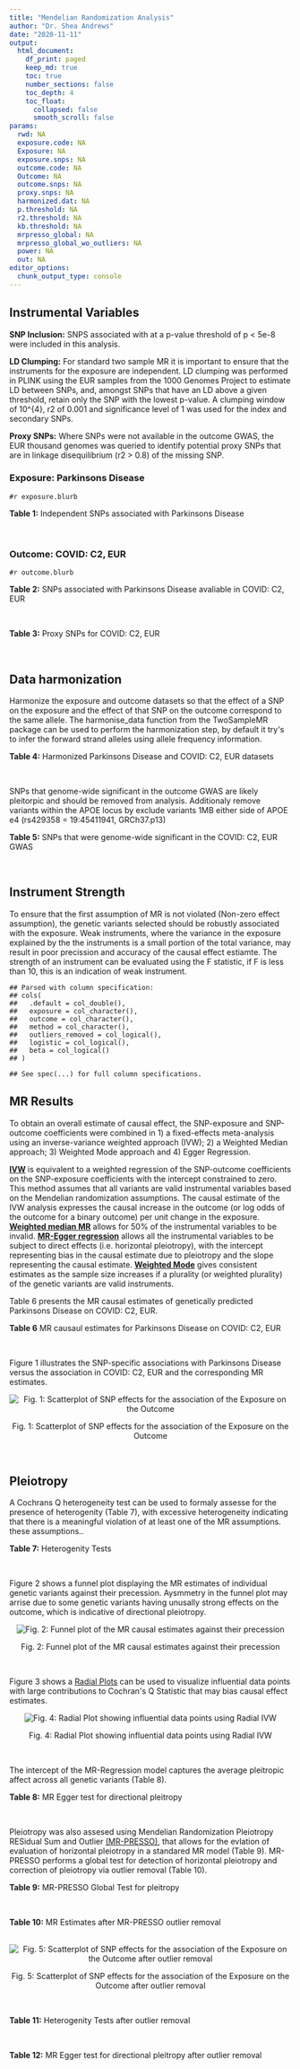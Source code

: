 ```yaml
---
title: "Mendelian Randomization Analysis"
author: "Dr. Shea Andrews"
date: "2020-11-11"
output:
  html_document:
    df_print: paged
    keep_md: true
    toc: true
    number_sections: false
    toc_depth: 4
    toc_float:
      collapsed: false
      smooth_scroll: false
params:
  rwd: NA
  exposure.code: NA
  Exposure: NA
  exposure.snps: NA
  outcome.code: NA
  Outcome: NA
  outcome.snps: NA
  proxy.snps: NA
  harmonized.dat: NA
  p.threshold: NA
  r2.threshold: NA
  kb.threshold: NA
  mrpresso_global: NA
  mrpresso_global_wo_outliers: NA
  power: NA
  out: NA
editor_options:
  chunk_output_type: console
---
```







## Instrumental Variables
**SNP Inclusion:** SNPS associated with at a p-value threshold of p < 5e-8 were included in this analysis.
<br>

**LD Clumping:** For standard two sample MR it is important to ensure that the instruments for the exposure are independent. LD clumping was performed in PLINK using the EUR samples from the 1000 Genomes Project to estimate LD between SNPs, and, amongst SNPs that have an LD above a given threshold, retain only the SNP with the lowest p-value. A clumping window of 10^{4}, r2 of 0.001 and significance level of 1 was used for the index and secondary SNPs.
<br>

**Proxy SNPs:** Where SNPs were not available in the outcome GWAS, the EUR thousand genomes was queried to identify potential proxy SNPs that are in linkage disequilibrium (r2 > 0.8) of the missing SNP.
<br>

### Exposure: Parkinsons Disease
`#r exposure.blurb`
<br>

**Table 1:** Independent SNPs associated with Parkinsons Disease
<div data-pagedtable="false">
  <script data-pagedtable-source type="application/json">
{"columns":[{"label":["SNP"],"name":[1],"type":["chr"],"align":["left"]},{"label":["CHROM"],"name":[2],"type":["dbl"],"align":["right"]},{"label":["POS"],"name":[3],"type":["dbl"],"align":["right"]},{"label":["REF"],"name":[4],"type":["chr"],"align":["left"]},{"label":["ALT"],"name":[5],"type":["chr"],"align":["left"]},{"label":["AF"],"name":[6],"type":["dbl"],"align":["right"]},{"label":["BETA"],"name":[7],"type":["dbl"],"align":["right"]},{"label":["SE"],"name":[8],"type":["dbl"],"align":["right"]},{"label":["Z"],"name":[9],"type":["dbl"],"align":["right"]},{"label":["P"],"name":[10],"type":["dbl"],"align":["right"]},{"label":["N"],"name":[11],"type":["dbl"],"align":["right"]},{"label":["TRAIT"],"name":[12],"type":["chr"],"align":["left"]}],"data":[{"1":"rs35749011","2":"1","3":"155135036","4":"G","5":"A","6":"0.0191","7":"0.7508","8":"0.0659","9":"11.393020","10":"5.022e-30","11":"482730","12":"parkinsons_disease"},{"1":"rs823106","2":"1","3":"205656453","4":"G","5":"C","6":"0.8488","7":"-0.1492","8":"0.0239","9":"-6.242678","10":"4.100e-10","11":"482730","12":"parkinsons_disease"},{"1":"rs4488803","2":"3","3":"58218352","4":"G","5":"A","6":"0.3746","7":"-0.1136","8":"0.0199","9":"-5.708543","10":"1.076e-08","11":"482730","12":"parkinsons_disease"},{"1":"rs34311866","2":"4","3":"951947","4":"T","5":"C","6":"0.1958","7":"0.2272","8":"0.0231","9":"9.835500","10":"7.974e-23","11":"482730","12":"parkinsons_disease"},{"1":"rs4698412","2":"4","3":"15737348","4":"G","5":"A","6":"0.5530","7":"0.1258","8":"0.0168","9":"7.488095","10":"7.049e-14","11":"482730","12":"parkinsons_disease"},{"1":"rs7695720","2":"4","3":"77183300","4":"A","5":"C","6":"0.2091","7":"-0.1255","8":"0.0208","9":"-6.033650","10":"1.528e-09","11":"482730","12":"parkinsons_disease"},{"1":"rs356203","2":"4","3":"90666041","4":"C","5":"T","6":"0.6169","7":"-0.2398","8":"0.0178","9":"-13.471910","10":"3.007e-41","11":"482730","12":"parkinsons_disease"},{"1":"rs75646569","2":"5","3":"60345424","4":"T","5":"G","6":"0.1117","7":"0.1916","8":"0.0266","9":"7.203010","10":"5.618e-13","11":"482730","12":"parkinsons_disease"},{"1":"rs35265698","2":"6","3":"32561334","4":"C","5":"G","6":"0.1547","7":"-0.2000","8":"0.0303","9":"-6.600660","10":"3.927e-11","11":"480593","12":"parkinsons_disease"},{"1":"rs858295","2":"7","3":"23245569","4":"A","5":"G","6":"0.3947","7":"-0.1039","8":"0.0176","9":"-5.903410","10":"3.831e-09","11":"482730","12":"parkinsons_disease"},{"1":"rs620490","2":"8","3":"16697579","4":"T","5":"G","6":"0.2762","7":"-0.1174","8":"0.0190","9":"-6.178950","10":"6.456e-10","11":"482730","12":"parkinsons_disease"},{"1":"rs144814361","2":"10","3":"121410917","4":"C","5":"T","6":"0.0174","7":"0.4411","8":"0.0680","9":"6.486765","10":"9.065e-11","11":"482730","12":"parkinsons_disease"},{"1":"rs75505347","2":"12","3":"40885549","4":"C","5":"T","6":"0.0195","7":"0.3917","8":"0.0674","9":"5.811573","10":"6.117e-09","11":"482730","12":"parkinsons_disease"},{"1":"rs10847864","2":"12","3":"123326598","4":"G","5":"T","6":"0.3625","7":"0.1274","8":"0.0179","9":"7.117318","10":"9.812e-13","11":"482730","12":"parkinsons_disease"},{"1":"rs4774417","2":"15","3":"61993702","4":"G","5":"A","6":"0.7397","7":"0.1052","8":"0.0192","9":"5.479167","10":"4.626e-08","11":"482730","12":"parkinsons_disease"},{"1":"rs12934900","2":"16","3":"30923602","4":"A","5":"T","6":"0.6571","7":"0.1215","8":"0.0184","9":"6.603260","10":"4.331e-11","11":"482730","12":"parkinsons_disease"},{"1":"rs4566208","2":"17","3":"16010920","4":"A","5":"G","6":"0.5659","7":"-0.0957","8":"0.0174","9":"-5.500000","10":"3.884e-08","11":"482730","12":"parkinsons_disease"},{"1":"rs58879558","2":"17","3":"44095467","4":"T","5":"C","6":"0.2229","7":"-0.2383","8":"0.0250","9":"-9.532000","10":"1.363e-21","11":"482730","12":"parkinsons_disease"},{"1":"rs4588066","2":"18","3":"40672964","4":"G","5":"A","6":"0.3260","7":"0.1046","8":"0.0178","9":"5.876404","10":"4.453e-09","11":"482730","12":"parkinsons_disease"}],"options":{"columns":{"min":{},"max":[10]},"rows":{"min":[10],"max":[10]},"pages":{}}}
  </script>
</div>
<br>

### Outcome: COVID: C2, EUR
`#r outcome.blurb`
<br>

**Table 2:** SNPs associated with Parkinsons Disease avaliable in COVID: C2, EUR
<div data-pagedtable="false">
  <script data-pagedtable-source type="application/json">
{"columns":[{"label":["SNP"],"name":[1],"type":["chr"],"align":["left"]},{"label":["CHROM"],"name":[2],"type":["dbl"],"align":["right"]},{"label":["POS"],"name":[3],"type":["dbl"],"align":["right"]},{"label":["REF"],"name":[4],"type":["chr"],"align":["left"]},{"label":["ALT"],"name":[5],"type":["chr"],"align":["left"]},{"label":["AF"],"name":[6],"type":["dbl"],"align":["right"]},{"label":["BETA"],"name":[7],"type":["dbl"],"align":["right"]},{"label":["SE"],"name":[8],"type":["dbl"],"align":["right"]},{"label":["Z"],"name":[9],"type":["dbl"],"align":["right"]},{"label":["P"],"name":[10],"type":["dbl"],"align":["right"]},{"label":["N"],"name":[11],"type":["dbl"],"align":["right"]},{"label":["TRAIT"],"name":[12],"type":["chr"],"align":["left"]}],"data":[{"1":"rs35749011","2":"1","3":"155135036","4":"G","5":"A","6":"0.02146","7":"0.0032571","8":"0.065517","9":"0.04971381","10":"0.9604000","11":"1049901","12":"covid_vs._population__eur"},{"1":"rs823106","2":"1","3":"205656453","4":"G","5":"C","6":"0.86830","7":"0.0016756","8":"0.021096","9":"0.07942738","10":"0.9367000","11":"1293091","12":"covid_vs._population__eur"},{"1":"rs4488803","2":"3","3":"58218352","4":"G","5":"A","6":"0.41070","7":"-0.0096150","8":"0.015546","9":"-0.61848707","10":"0.5363000","11":"1288954","12":"covid_vs._population__eur"},{"1":"rs34311866","2":"4","3":"951947","4":"T","5":"C","6":"0.19650","7":"0.0116500","8":"0.018136","9":"0.64236877","10":"0.5206000","11":"1298710","12":"covid_vs._population__eur"},{"1":"rs4698412","2":"4","3":"15737348","4":"G","5":"A","6":"0.55600","7":"-0.0126280","8":"0.014332","9":"-0.88110522","10":"0.3782000","11":"1298710","12":"covid_vs._population__eur"},{"1":"rs7695720","2":"4","3":"77183300","4":"A","5":"C","6":"0.21390","7":"-0.0151080","8":"0.018846","9":"-0.80165552","10":"0.4228000","11":"1287990","12":"covid_vs._population__eur"},{"1":"rs356203","2":"4","3":"90666041","4":"C","5":"T","6":"0.63490","7":"0.0171870","8":"0.014949","9":"1.14970901","10":"0.2503000","11":"1298346","12":"covid_vs._population__eur"},{"1":"rs75646569","2":"5","3":"60345424","4":"T","5":"G","6":"0.10850","7":"-0.0186090","8":"0.023736","9":"-0.78399899","10":"0.4330000","11":"1298710","12":"covid_vs._population__eur"},{"1":"rs35265698","2":"6","3":"32561334","4":"C","5":"G","6":"0.18160","7":"-0.0764840","8":"0.020159","9":"-3.79403740","10":"0.0001483","11":"1160125","12":"covid_vs._population__eur"},{"1":"rs858295","2":"7","3":"23245569","4":"A","5":"G","6":"0.38950","7":"0.0133020","8":"0.014616","9":"0.91009852","10":"0.3628000","11":"1299010","12":"covid_vs._population__eur"},{"1":"rs620490","2":"8","3":"16697579","4":"T","5":"G","6":"0.29720","7":"-0.0117450","8":"0.015989","9":"-0.73456752","10":"0.4626000","11":"1298046","12":"covid_vs._population__eur"},{"1":"rs144814361","2":"10","3":"121410917","4":"C","5":"T","6":"0.02357","7":"0.1066900","8":"0.062635","9":"1.70336074","10":"0.0885200","11":"1287990","12":"covid_vs._population__eur"},{"1":"rs75505347","2":"12","3":"40885549","4":"C","5":"T","6":"0.02478","7":"-0.0157580","8":"0.055288","9":"-0.28501664","10":"0.7756000","11":"1292427","12":"covid_vs._population__eur"},{"1":"rs10847864","2":"12","3":"123326598","4":"G","5":"T","6":"0.34620","7":"-0.0215330","8":"0.018936","9":"-1.13714618","10":"0.2555000","11":"998982","12":"covid_vs._population__eur"},{"1":"rs4774417","2":"15","3":"61993702","4":"G","5":"A","6":"0.70450","7":"0.0098127","8":"0.018392","9":"0.53353088","10":"0.5937000","11":"1279533","12":"covid_vs._population__eur"},{"1":"rs12934900","2":"16","3":"30923602","4":"A","5":"T","6":"0.63490","7":"-0.0027984","8":"0.015855","9":"-0.17649953","10":"0.8599000","11":"1288954","12":"covid_vs._population__eur"},{"1":"rs4566208","2":"17","3":"16010920","4":"A","5":"G","6":"0.55440","7":"0.0045537","8":"0.015522","9":"0.29337070","10":"0.7692000","11":"1289890","12":"covid_vs._population__eur"},{"1":"rs58879558","2":"17","3":"44095467","4":"T","5":"C","6":"0.21420","7":"-0.0607460","8":"0.017555","9":"-3.46032469","10":"0.0005394","11":"1059999","12":"covid_vs._population__eur"},{"1":"rs4588066","2":"18","3":"40672964","4":"G","5":"A","6":"0.33780","7":"0.0056009","8":"0.015330","9":"0.36535551","10":"0.7148000","11":"1298710","12":"covid_vs._population__eur"}],"options":{"columns":{"min":{},"max":[10]},"rows":{"min":[10],"max":[10]},"pages":{}}}
  </script>
</div>
<br>

**Table 3:** Proxy SNPs for COVID: C2, EUR
<div data-pagedtable="false">
  <script data-pagedtable-source type="application/json">
{"columns":[{"label":["proxy.outcome"],"name":[1],"type":["lgl"],"align":["right"]},{"label":["target_snp"],"name":[2],"type":["lgl"],"align":["right"]},{"label":["proxy_snp"],"name":[3],"type":["lgl"],"align":["right"]},{"label":["ld.r2"],"name":[4],"type":["lgl"],"align":["right"]},{"label":["Dprime"],"name":[5],"type":["lgl"],"align":["right"]},{"label":["ref.proxy"],"name":[6],"type":["lgl"],"align":["right"]},{"label":["alt.proxy"],"name":[7],"type":["lgl"],"align":["right"]},{"label":["CHROM"],"name":[8],"type":["lgl"],"align":["right"]},{"label":["POS"],"name":[9],"type":["lgl"],"align":["right"]},{"label":["ALT.proxy"],"name":[10],"type":["lgl"],"align":["right"]},{"label":["REF.proxy"],"name":[11],"type":["lgl"],"align":["right"]},{"label":["AF"],"name":[12],"type":["lgl"],"align":["right"]},{"label":["BETA"],"name":[13],"type":["lgl"],"align":["right"]},{"label":["SE"],"name":[14],"type":["lgl"],"align":["right"]},{"label":["P"],"name":[15],"type":["lgl"],"align":["right"]},{"label":["N"],"name":[16],"type":["lgl"],"align":["right"]},{"label":["ref"],"name":[17],"type":["lgl"],"align":["right"]},{"label":["alt"],"name":[18],"type":["lgl"],"align":["right"]},{"label":["ALT"],"name":[19],"type":["lgl"],"align":["right"]},{"label":["REF"],"name":[20],"type":["lgl"],"align":["right"]},{"label":["PHASE"],"name":[21],"type":["lgl"],"align":["right"]}],"data":[{"1":"NA","2":"NA","3":"NA","4":"NA","5":"NA","6":"NA","7":"NA","8":"NA","9":"NA","10":"NA","11":"NA","12":"NA","13":"NA","14":"NA","15":"NA","16":"NA","17":"NA","18":"NA","19":"NA","20":"NA","21":"NA"}],"options":{"columns":{"min":{},"max":[10]},"rows":{"min":[10],"max":[10]},"pages":{}}}
  </script>
</div>
<br>

## Data harmonization
Harmonize the exposure and outcome datasets so that the effect of a SNP on the exposure and the effect of that SNP on the outcome correspond to the same allele. The harmonise_data function from the TwoSampleMR package can be used to perform the harmonization step, by default it try's to infer the forward strand alleles using allele frequency information.
<br>

**Table 4:** Harmonized Parkinsons Disease and COVID: C2, EUR datasets
<div data-pagedtable="false">
  <script data-pagedtable-source type="application/json">
{"columns":[{"label":["SNP"],"name":[1],"type":["chr"],"align":["left"]},{"label":["effect_allele.exposure"],"name":[2],"type":["chr"],"align":["left"]},{"label":["other_allele.exposure"],"name":[3],"type":["chr"],"align":["left"]},{"label":["effect_allele.outcome"],"name":[4],"type":["chr"],"align":["left"]},{"label":["other_allele.outcome"],"name":[5],"type":["chr"],"align":["left"]},{"label":["beta.exposure"],"name":[6],"type":["dbl"],"align":["right"]},{"label":["beta.outcome"],"name":[7],"type":["dbl"],"align":["right"]},{"label":["eaf.exposure"],"name":[8],"type":["dbl"],"align":["right"]},{"label":["eaf.outcome"],"name":[9],"type":["dbl"],"align":["right"]},{"label":["remove"],"name":[10],"type":["lgl"],"align":["right"]},{"label":["palindromic"],"name":[11],"type":["lgl"],"align":["right"]},{"label":["ambiguous"],"name":[12],"type":["lgl"],"align":["right"]},{"label":["id.outcome"],"name":[13],"type":["chr"],"align":["left"]},{"label":["chr.outcome"],"name":[14],"type":["dbl"],"align":["right"]},{"label":["pos.outcome"],"name":[15],"type":["dbl"],"align":["right"]},{"label":["se.outcome"],"name":[16],"type":["dbl"],"align":["right"]},{"label":["z.outcome"],"name":[17],"type":["dbl"],"align":["right"]},{"label":["pval.outcome"],"name":[18],"type":["dbl"],"align":["right"]},{"label":["samplesize.outcome"],"name":[19],"type":["dbl"],"align":["right"]},{"label":["outcome"],"name":[20],"type":["chr"],"align":["left"]},{"label":["mr_keep.outcome"],"name":[21],"type":["lgl"],"align":["right"]},{"label":["pval_origin.outcome"],"name":[22],"type":["chr"],"align":["left"]},{"label":["chr.exposure"],"name":[23],"type":["dbl"],"align":["right"]},{"label":["pos.exposure"],"name":[24],"type":["dbl"],"align":["right"]},{"label":["se.exposure"],"name":[25],"type":["dbl"],"align":["right"]},{"label":["z.exposure"],"name":[26],"type":["dbl"],"align":["right"]},{"label":["pval.exposure"],"name":[27],"type":["dbl"],"align":["right"]},{"label":["samplesize.exposure"],"name":[28],"type":["dbl"],"align":["right"]},{"label":["exposure"],"name":[29],"type":["chr"],"align":["left"]},{"label":["mr_keep.exposure"],"name":[30],"type":["lgl"],"align":["right"]},{"label":["pval_origin.exposure"],"name":[31],"type":["chr"],"align":["left"]},{"label":["id.exposure"],"name":[32],"type":["chr"],"align":["left"]},{"label":["action"],"name":[33],"type":["dbl"],"align":["right"]},{"label":["mr_keep"],"name":[34],"type":["lgl"],"align":["right"]},{"label":["pt"],"name":[35],"type":["dbl"],"align":["right"]},{"label":["pleitropy_keep"],"name":[36],"type":["lgl"],"align":["right"]},{"label":["mrpresso_RSSobs"],"name":[37],"type":["dbl"],"align":["right"]},{"label":["mrpresso_pval"],"name":[38],"type":["dbl"],"align":["right"]},{"label":["mrpresso_keep"],"name":[39],"type":["lgl"],"align":["right"]}],"data":[{"1":"rs10847864","2":"T","3":"G","4":"T","5":"G","6":"0.1274","7":"-0.0215330","8":"0.3625","9":"0.34620","10":"FALSE","11":"FALSE","12":"FALSE","13":"JfQyq1","14":"12","15":"123326598","16":"0.018936","17":"-1.13714618","18":"0.2555000","19":"998982","20":"covidhgi2020anaC2v4eur","21":"TRUE","22":"reported","23":"12","24":"123326598","25":"0.0179","26":"7.117318","27":"9.812e-13","28":"482730","29":"Nalls2019pd","30":"TRUE","31":"reported","32":"7GWEON","33":"2","34":"TRUE","35":"5e-08","36":"TRUE","37":"8.091444e-04","38":"1.0000","39":"TRUE"},{"1":"rs12934900","2":"T","3":"A","4":"T","5":"A","6":"0.1215","7":"-0.0027984","8":"0.6571","9":"0.63490","10":"FALSE","11":"TRUE","12":"FALSE","13":"JfQyq1","14":"16","15":"30923602","16":"0.015855","17":"-0.17649953","18":"0.8599000","19":"1288954","20":"covidhgi2020anaC2v4eur","21":"TRUE","22":"reported","23":"16","24":"30923602","25":"0.0184","26":"6.603260","27":"4.331e-11","28":"482730","29":"Nalls2019pd","30":"TRUE","31":"reported","32":"7GWEON","33":"2","34":"TRUE","35":"5e-08","36":"TRUE","37":"7.983788e-05","38":"1.0000","39":"TRUE"},{"1":"rs144814361","2":"T","3":"C","4":"T","5":"C","6":"0.4411","7":"0.1066900","8":"0.0174","9":"0.02357","10":"FALSE","11":"FALSE","12":"FALSE","13":"JfQyq1","14":"10","15":"121410917","16":"0.062635","17":"1.70336074","18":"0.0885200","19":"1287990","20":"covidhgi2020anaC2v4eur","21":"TRUE","22":"reported","23":"10","24":"121410917","25":"0.0680","26":"6.486765","27":"9.065e-11","28":"482730","29":"Nalls2019pd","30":"TRUE","31":"reported","32":"7GWEON","33":"2","34":"TRUE","35":"5e-08","36":"TRUE","37":"7.830015e-03","38":"1.0000","39":"TRUE"},{"1":"rs34311866","2":"C","3":"T","4":"C","5":"T","6":"0.2272","7":"0.0116500","8":"0.1958","9":"0.19650","10":"FALSE","11":"FALSE","12":"FALSE","13":"JfQyq1","14":"4","15":"951947","16":"0.018136","17":"0.64236877","18":"0.5206000","19":"1298710","20":"covidhgi2020anaC2v4eur","21":"TRUE","22":"reported","23":"4","24":"951947","25":"0.0231","26":"9.835500","27":"7.974e-23","28":"482730","29":"Nalls2019pd","30":"TRUE","31":"reported","32":"7GWEON","33":"2","34":"TRUE","35":"5e-08","36":"TRUE","37":"8.130376e-07","38":"1.0000","39":"TRUE"},{"1":"rs35265698","2":"G","3":"C","4":"G","5":"C","6":"-0.2000","7":"-0.0764840","8":"0.1547","9":"0.18160","10":"FALSE","11":"TRUE","12":"FALSE","13":"JfQyq1","14":"6","15":"32561334","16":"0.020159","17":"-3.79403740","18":"0.0001483","19":"1160125","20":"covidhgi2020anaC2v4eur","21":"TRUE","22":"reported","23":"6","24":"32561334","25":"0.0303","26":"-6.600660","27":"3.927e-11","28":"480593","29":"Nalls2019pd","30":"TRUE","31":"reported","32":"7GWEON","33":"2","34":"TRUE","35":"5e-08","36":"TRUE","37":"5.112335e-03","38":"0.0171","39":"FALSE"},{"1":"rs356203","2":"T","3":"C","4":"T","5":"C","6":"-0.2398","7":"0.0171870","8":"0.6169","9":"0.63490","10":"FALSE","11":"FALSE","12":"FALSE","13":"JfQyq1","14":"4","15":"90666041","16":"0.014949","17":"1.14970901","18":"0.2503000","19":"1298346","20":"covidhgi2020anaC2v4eur","21":"TRUE","22":"reported","23":"4","24":"90666041","25":"0.0178","26":"-13.471910","27":"3.007e-41","28":"482730","29":"Nalls2019pd","30":"TRUE","31":"reported","32":"7GWEON","33":"2","34":"TRUE","35":"5e-08","36":"TRUE","37":"1.180232e-03","38":"0.6137","39":"TRUE"},{"1":"rs35749011","2":"A","3":"G","4":"A","5":"G","6":"0.7508","7":"0.0032571","8":"0.0191","9":"0.02146","10":"FALSE","11":"FALSE","12":"FALSE","13":"JfQyq1","14":"1","15":"155135036","16":"0.065517","17":"0.04971381","18":"0.9604000","19":"1049901","20":"covidhgi2020anaC2v4eur","21":"TRUE","22":"reported","23":"1","24":"155135036","25":"0.0659","26":"11.393020","27":"5.022e-30","28":"482730","29":"Nalls2019pd","30":"TRUE","31":"reported","32":"7GWEON","33":"2","34":"TRUE","35":"5e-08","36":"TRUE","37":"1.266803e-03","38":"1.0000","39":"TRUE"},{"1":"rs4488803","2":"A","3":"G","4":"A","5":"G","6":"-0.1136","7":"-0.0096150","8":"0.3746","9":"0.41070","10":"FALSE","11":"FALSE","12":"FALSE","13":"JfQyq1","14":"3","15":"58218352","16":"0.015546","17":"-0.61848707","18":"0.5363000","19":"1288954","20":"covidhgi2020anaC2v4eur","21":"TRUE","22":"reported","23":"3","24":"58218352","25":"0.0199","26":"-5.708543","27":"1.076e-08","28":"482730","29":"Nalls2019pd","30":"TRUE","31":"reported","32":"7GWEON","33":"2","34":"TRUE","35":"5e-08","36":"TRUE","37":"1.888173e-05","38":"1.0000","39":"TRUE"},{"1":"rs4566208","2":"G","3":"A","4":"G","5":"A","6":"-0.0957","7":"0.0045537","8":"0.5659","9":"0.55440","10":"FALSE","11":"FALSE","12":"FALSE","13":"JfQyq1","14":"17","15":"16010920","16":"0.015522","17":"0.29337070","18":"0.7692000","19":"1289890","20":"covidhgi2020anaC2v4eur","21":"TRUE","22":"reported","23":"17","24":"16010920","25":"0.0174","26":"-5.500000","27":"3.884e-08","28":"482730","29":"Nalls2019pd","30":"TRUE","31":"reported","32":"7GWEON","33":"2","34":"TRUE","35":"5e-08","36":"TRUE","37":"8.742039e-05","38":"1.0000","39":"TRUE"},{"1":"rs4588066","2":"A","3":"G","4":"A","5":"G","6":"0.1046","7":"0.0056009","8":"0.3260","9":"0.33780","10":"FALSE","11":"FALSE","12":"FALSE","13":"JfQyq1","14":"18","15":"40672964","16":"0.015330","17":"0.36535551","18":"0.7148000","19":"1298710","20":"covidhgi2020anaC2v4eur","21":"TRUE","22":"reported","23":"18","24":"40672964","25":"0.0178","26":"5.876404","27":"4.453e-09","28":"482730","29":"Nalls2019pd","30":"TRUE","31":"reported","32":"7GWEON","33":"2","34":"TRUE","35":"5e-08","36":"TRUE","37":"3.960039e-07","38":"1.0000","39":"TRUE"},{"1":"rs4698412","2":"A","3":"G","4":"A","5":"G","6":"0.1258","7":"-0.0126280","8":"0.5530","9":"0.55600","10":"FALSE","11":"FALSE","12":"FALSE","13":"JfQyq1","14":"4","15":"15737348","16":"0.014332","17":"-0.88110522","18":"0.3782000","19":"1298710","20":"covidhgi2020anaC2v4eur","21":"TRUE","22":"reported","23":"4","24":"15737348","25":"0.0168","26":"7.488095","27":"7.049e-14","28":"482730","29":"Nalls2019pd","30":"TRUE","31":"reported","32":"7GWEON","33":"2","34":"TRUE","35":"5e-08","36":"TRUE","37":"3.845009e-04","38":"1.0000","39":"TRUE"},{"1":"rs4774417","2":"A","3":"G","4":"A","5":"G","6":"0.1052","7":"0.0098127","8":"0.7397","9":"0.70450","10":"FALSE","11":"FALSE","12":"FALSE","13":"JfQyq1","14":"15","15":"61993702","16":"0.018392","17":"0.53353088","18":"0.5937000","19":"1279533","20":"covidhgi2020anaC2v4eur","21":"TRUE","22":"reported","23":"15","24":"61993702","25":"0.0192","26":"5.479167","27":"4.626e-08","28":"482730","29":"Nalls2019pd","30":"TRUE","31":"reported","32":"7GWEON","33":"2","34":"TRUE","35":"5e-08","36":"TRUE","37":"2.398328e-05","38":"1.0000","39":"TRUE"},{"1":"rs58879558","2":"C","3":"T","4":"C","5":"T","6":"-0.2383","7":"-0.0607460","8":"0.2229","9":"0.21420","10":"FALSE","11":"FALSE","12":"FALSE","13":"JfQyq1","14":"17","15":"44095467","16":"0.017555","17":"-3.46032469","18":"0.0005394","19":"1059999","20":"covidhgi2020anaC2v4eur","21":"TRUE","22":"reported","23":"17","24":"44095467","25":"0.0250","26":"-9.532000","27":"1.363e-21","28":"482730","29":"Nalls2019pd","30":"TRUE","31":"reported","32":"7GWEON","33":"2","34":"TRUE","35":"5e-08","36":"TRUE","37":"3.143728e-03","38":"0.0399","39":"FALSE"},{"1":"rs620490","2":"G","3":"T","4":"G","5":"T","6":"-0.1174","7":"-0.0117450","8":"0.2762","9":"0.29720","10":"FALSE","11":"FALSE","12":"FALSE","13":"JfQyq1","14":"8","15":"16697579","16":"0.015989","17":"-0.73456752","18":"0.4626000","19":"1298046","20":"covidhgi2020anaC2v4eur","21":"TRUE","22":"reported","23":"8","24":"16697579","25":"0.0190","26":"-6.178950","27":"6.456e-10","28":"482730","29":"Nalls2019pd","30":"TRUE","31":"reported","32":"7GWEON","33":"2","34":"TRUE","35":"5e-08","36":"TRUE","37":"4.052634e-05","38":"1.0000","39":"TRUE"},{"1":"rs75505347","2":"T","3":"C","4":"T","5":"C","6":"0.3917","7":"-0.0157580","8":"0.0195","9":"0.02478","10":"FALSE","11":"FALSE","12":"FALSE","13":"JfQyq1","14":"12","15":"40885549","16":"0.055288","17":"-0.28501664","18":"0.7756000","19":"1292427","20":"covidhgi2020anaC2v4eur","21":"TRUE","22":"reported","23":"12","24":"40885549","25":"0.0674","26":"5.811573","27":"6.117e-09","28":"482730","29":"Nalls2019pd","30":"TRUE","31":"reported","32":"7GWEON","33":"2","34":"TRUE","35":"5e-08","36":"TRUE","37":"1.267651e-03","38":"1.0000","39":"TRUE"},{"1":"rs75646569","2":"G","3":"T","4":"G","5":"T","6":"0.1916","7":"-0.0186090","8":"0.1117","9":"0.10850","10":"FALSE","11":"FALSE","12":"FALSE","13":"JfQyq1","14":"5","15":"60345424","16":"0.023736","17":"-0.78399899","18":"0.4330000","19":"1298710","20":"covidhgi2020anaC2v4eur","21":"TRUE","22":"reported","23":"5","24":"60345424","25":"0.0266","26":"7.203010","27":"5.618e-13","28":"482730","29":"Nalls2019pd","30":"TRUE","31":"reported","32":"7GWEON","33":"2","34":"TRUE","35":"5e-08","36":"TRUE","37":"8.394567e-04","38":"1.0000","39":"TRUE"},{"1":"rs7695720","2":"C","3":"A","4":"C","5":"A","6":"-0.1255","7":"-0.0151080","8":"0.2091","9":"0.21390","10":"FALSE","11":"FALSE","12":"FALSE","13":"JfQyq1","14":"4","15":"77183300","16":"0.018846","17":"-0.80165552","18":"0.4228000","19":"1287990","20":"covidhgi2020anaC2v4eur","21":"TRUE","22":"reported","23":"4","24":"77183300","25":"0.0208","26":"-6.033650","27":"1.528e-09","28":"482730","29":"Nalls2019pd","30":"TRUE","31":"reported","32":"7GWEON","33":"2","34":"TRUE","35":"5e-08","36":"TRUE","37":"8.817173e-05","38":"1.0000","39":"TRUE"},{"1":"rs823106","2":"C","3":"G","4":"C","5":"G","6":"-0.1492","7":"0.0016756","8":"0.8488","9":"0.86830","10":"FALSE","11":"TRUE","12":"FALSE","13":"JfQyq1","14":"1","15":"205656453","16":"0.021096","17":"0.07942738","18":"0.9367000","19":"1293091","20":"covidhgi2020anaC2v4eur","21":"TRUE","22":"reported","23":"1","24":"205656453","25":"0.0239","26":"-6.242678","27":"4.100e-10","28":"482730","29":"Nalls2019pd","30":"TRUE","31":"reported","32":"7GWEON","33":"2","34":"TRUE","35":"5e-08","36":"TRUE","37":"8.260243e-05","38":"1.0000","39":"TRUE"},{"1":"rs858295","2":"G","3":"A","4":"G","5":"A","6":"-0.1039","7":"0.0133020","8":"0.3947","9":"0.38950","10":"FALSE","11":"FALSE","12":"FALSE","13":"JfQyq1","14":"7","15":"23245569","16":"0.014616","17":"0.91009852","18":"0.3628000","19":"1299010","20":"covidhgi2020anaC2v4eur","21":"TRUE","22":"reported","23":"7","24":"23245569","25":"0.0176","26":"-5.903410","27":"3.831e-09","28":"482730","29":"Nalls2019pd","30":"TRUE","31":"reported","32":"7GWEON","33":"2","34":"TRUE","35":"5e-08","36":"TRUE","37":"3.563453e-04","38":"1.0000","39":"TRUE"}],"options":{"columns":{"min":{},"max":[10]},"rows":{"min":[10],"max":[10]},"pages":{}}}
  </script>
</div>
<br>

SNPs that genome-wide significant in the outcome GWAS are likely pleitorpic and should be removed from analysis. Additionaly remove variants within the APOE locus by exclude variants 1MB either side of APOE e4 (rs429358 = 19:45411941, GRCh37.p13)
<br>


**Table 5:** SNPs that were genome-wide significant in the COVID: C2, EUR GWAS
<div data-pagedtable="false">
  <script data-pagedtable-source type="application/json">
{"columns":[{"label":["SNP"],"name":[1],"type":["chr"],"align":["left"]},{"label":["chr.outcome"],"name":[2],"type":["dbl"],"align":["right"]},{"label":["pos.outcome"],"name":[3],"type":["dbl"],"align":["right"]},{"label":["pval.exposure"],"name":[4],"type":["dbl"],"align":["right"]},{"label":["pval.outcome"],"name":[5],"type":["dbl"],"align":["right"]}],"data":[],"options":{"columns":{"min":{},"max":[10]},"rows":{"min":[10],"max":[10]},"pages":{}}}
  </script>
</div>
<br>


## Instrument Strength
To ensure that the first assumption of MR is not violated (Non-zero effect assumption), the genetic variants selected should be robustly associated with the exposure. Weak instruments, where the variance in the exposure explained by the the instruments is a small portion of the total variance, may result in poor precission and accuracy of the causal effect estiamte. The strength of an instrument can be evaluated using the F statistic, if F is less than 10, this is an indication of weak instrument.


```
## Parsed with column specification:
## cols(
##   .default = col_double(),
##   exposure = col_character(),
##   outcome = col_character(),
##   method = col_character(),
##   outliers_removed = col_logical(),
##   logistic = col_logical(),
##   beta = col_logical()
## )
```

```
## See spec(...) for full column specifications.
```

<div data-pagedtable="false">
  <script data-pagedtable-source type="application/json">
{"columns":[{"label":["outliers_removed"],"name":[1],"type":["lgl"],"align":["right"]},{"label":["pve.exposure"],"name":[2],"type":["dbl"],"align":["right"]},{"label":["F"],"name":[3],"type":["dbl"],"align":["right"]},{"label":["Alpha"],"name":[4],"type":["dbl"],"align":["right"]},{"label":["NCP"],"name":[5],"type":["dbl"],"align":["right"]},{"label":["Power"],"name":[6],"type":["dbl"],"align":["right"]}],"data":[{"1":"FALSE","2":"0.0007443399","3":"57.79114","4":"0.05","5":"6.6687356","6":"0.73317173"},{"1":"TRUE","2":"0.0006527780","3":"56.63970","4":"0.05","5":"0.1716993","6":"0.06989127"}],"options":{"columns":{"min":{},"max":[10]},"rows":{"min":[10],"max":[10]},"pages":{}}}
  </script>
</div>

##  MR Results
To obtain an overall estimate of causal effect, the SNP-exposure and SNP-outcome coefficients were combined in 1) a fixed-effects meta-analysis using an inverse-variance weighted approach (IVW); 2) a Weighted Median approach; 3) Weighted Mode approach and 4) Egger Regression.


[**IVW**](https://doi.org/10.1002/gepi.21758) is equivalent to a weighted regression of the SNP-outcome coefficients on the SNP-exposure coefficients with the intercept constrained to zero. This method assumes that all variants are valid instrumental variables based on the Mendelian randomization assumptions. The causal estimate of the IVW analysis expresses the causal increase in the outcome (or log odds of the outcome for a binary outcome) per unit change in the exposure. [**Weighted median MR**](https://doi.org/10.1002/gepi.21965) allows for 50% of the instrumental variables to be invalid. [**MR-Egger regression**](https://doi.org/10.1093/ije/dyw220) allows all the instrumental variables to be subject to direct effects (i.e. horizontal pleiotropy), with the intercept representing bias in the causal estimate due to pleiotropy and the slope representing the causal estimate. [**Weighted Mode**](https://doi.org/10.1093/ije/dyx102) gives consistent estimates as the sample size increases if a plurality (or weighted plurality) of the genetic variants are valid instruments.
<br>



Table 6 presents the MR causal estimates of genetically predicted Parkinsons Disease on COVID: C2, EUR.
<br>

**Table 6** MR causaul estimates for Parkinsons Disease on COVID: C2, EUR
<div data-pagedtable="false">
  <script data-pagedtable-source type="application/json">
{"columns":[{"label":["id.exposure"],"name":[1],"type":["chr"],"align":["left"]},{"label":["id.outcome"],"name":[2],"type":["chr"],"align":["left"]},{"label":["outcome"],"name":[3],"type":["fctr"],"align":["left"]},{"label":["exposure"],"name":[4],"type":["fctr"],"align":["left"]},{"label":["method"],"name":[5],"type":["fctr"],"align":["left"]},{"label":["nsnp"],"name":[6],"type":["int"],"align":["right"]},{"label":["b"],"name":[7],"type":["dbl"],"align":["right"]},{"label":["se"],"name":[8],"type":["dbl"],"align":["right"]},{"label":["pval"],"name":[9],"type":["dbl"],"align":["right"]}],"data":[{"1":"7GWEON","2":"JfQyq1","3":"covidhgi2020anaC2v4eur","4":"Nalls2019pd","5":"Inverse variance weighted (fixed effects)","6":"19","7":"0.047711182","8":"0.02545135","9":"0.0608473"},{"1":"7GWEON","2":"JfQyq1","3":"covidhgi2020anaC2v4eur","4":"Nalls2019pd","5":"Weighted median","6":"19","7":"0.002771118","8":"0.03818943","9":"0.9421543"},{"1":"7GWEON","2":"JfQyq1","3":"covidhgi2020anaC2v4eur","4":"Nalls2019pd","5":"Weighted mode","6":"19","7":"-0.035009142","8":"0.05563539","9":"0.5370840"},{"1":"7GWEON","2":"JfQyq1","3":"covidhgi2020anaC2v4eur","4":"Nalls2019pd","5":"MR Egger","6":"19","7":"0.107966905","8":"0.08362288","9":"0.2139447"}],"options":{"columns":{"min":{},"max":[10]},"rows":{"min":[10],"max":[10]},"pages":{}}}
  </script>
</div>
<br>

Figure 1 illustrates the SNP-specific associations with Parkinsons Disease versus the association in COVID: C2, EUR and the corresponding MR estimates.
<br>

<div class="figure" style="text-align: center">
<img src="/sc/arion/projects/LOAD/shea/Projects/MRcovid/results/MRcovid/Nalls2019pd/covidhgi2020anaC2v4eur/Nalls2019pd_5e-8_covidhgi2020anaC2v4eur_MR_Analaysis_files/figure-html/scatter_plot-1.png" alt="Fig. 1: Scatterplot of SNP effects for the association of the Exposure on the Outcome"  />
<p class="caption">Fig. 1: Scatterplot of SNP effects for the association of the Exposure on the Outcome</p>
</div>
<br>


## Pleiotropy
A Cochrans Q heterogeneity test can be used to formaly assesse for the presence of heterogenity (Table 7), with excessive heterogeneity indicating that there is a meaningful violation of at least one of the MR assumptions.
these assumptions..
<br>

**Table 7:** Heterogenity Tests
<div data-pagedtable="false">
  <script data-pagedtable-source type="application/json">
{"columns":[{"label":["id.exposure"],"name":[1],"type":["chr"],"align":["left"]},{"label":["id.outcome"],"name":[2],"type":["chr"],"align":["left"]},{"label":["outcome"],"name":[3],"type":["fctr"],"align":["left"]},{"label":["exposure"],"name":[4],"type":["fctr"],"align":["left"]},{"label":["method"],"name":[5],"type":["fctr"],"align":["left"]},{"label":["Q"],"name":[6],"type":["dbl"],"align":["right"]},{"label":["Q_df"],"name":[7],"type":["dbl"],"align":["right"]},{"label":["Q_pval"],"name":[8],"type":["dbl"],"align":["right"]}],"data":[{"1":"7GWEON","2":"JfQyq1","3":"covidhgi2020anaC2v4eur","4":"Nalls2019pd","5":"MR Egger","6":"32.00871","7":"17","8":"0.01501051"},{"1":"7GWEON","2":"JfQyq1","3":"covidhgi2020anaC2v4eur","4":"Nalls2019pd","5":"Inverse variance weighted","6":"33.19286","7":"18","8":"0.01581553"}],"options":{"columns":{"min":{},"max":[10]},"rows":{"min":[10],"max":[10]},"pages":{}}}
  </script>
</div>
<br>

Figure 2 shows a funnel plot displaying the MR estimates of individual genetic variants against their precession. Aysmmetry in the funnel plot may arrise due to some genetic variants having unusally strong effects on the outcome, which is indicative of directional pleiotropy.
<br>

<div class="figure" style="text-align: center">
<img src="/sc/arion/projects/LOAD/shea/Projects/MRcovid/results/MRcovid/Nalls2019pd/covidhgi2020anaC2v4eur/Nalls2019pd_5e-8_covidhgi2020anaC2v4eur_MR_Analaysis_files/figure-html/funnel_plot-1.png" alt="Fig. 2: Funnel plot of the MR causal estimates against their precession"  />
<p class="caption">Fig. 2: Funnel plot of the MR causal estimates against their precession</p>
</div>
<br>

Figure 3 shows a [Radial Plots](https://github.com/WSpiller/RadialMR) can be used to visualize influential data points with large contributions to Cochran's Q Statistic that may bias causal effect estimates.



<div class="figure" style="text-align: center">
<img src="/sc/arion/projects/LOAD/shea/Projects/MRcovid/results/MRcovid/Nalls2019pd/covidhgi2020anaC2v4eur/Nalls2019pd_5e-8_covidhgi2020anaC2v4eur_MR_Analaysis_files/figure-html/Radial_Plot-1.png" alt="Fig. 4: Radial Plot showing influential data points using Radial IVW"  />
<p class="caption">Fig. 4: Radial Plot showing influential data points using Radial IVW</p>
</div>
<br>

The intercept of the MR-Regression model captures the average pleitropic affect across all genetic variants (Table 8).
<br>

**Table 8:** MR Egger test for directional pleitropy
<div data-pagedtable="false">
  <script data-pagedtable-source type="application/json">
{"columns":[{"label":["id.exposure"],"name":[1],"type":["chr"],"align":["left"]},{"label":["id.outcome"],"name":[2],"type":["chr"],"align":["left"]},{"label":["outcome"],"name":[3],"type":["fctr"],"align":["left"]},{"label":["exposure"],"name":[4],"type":["fctr"],"align":["left"]},{"label":["egger_intercept"],"name":[5],"type":["dbl"],"align":["right"]},{"label":["se"],"name":[6],"type":["dbl"],"align":["right"]},{"label":["pval"],"name":[7],"type":["dbl"],"align":["right"]}],"data":[{"1":"7GWEON","2":"JfQyq1","3":"covidhgi2020anaC2v4eur","4":"Nalls2019pd","5":"-0.01095206","6":"0.0138103","7":"0.4386854"}],"options":{"columns":{"min":{},"max":[10]},"rows":{"min":[10],"max":[10]},"pages":{}}}
  </script>
</div>
<br>

Pleiotropy was also assesed using Mendelian Randomization Pleiotropy RESidual Sum and Outlier [(MR-PRESSO)](https://doi.org/10.1038/s41588-018-0099-7), that allows for the evlation of evaluation of horizontal pleiotropy in a standared MR model (Table 9). MR-PRESSO performs a global test for detection of horizontal pleiotropy and correction of pleiotropy via outlier removal (Table 10).
<br>

**Table 9:** MR-PRESSO Global Test for pleitropy
<div data-pagedtable="false">
  <script data-pagedtable-source type="application/json">
{"columns":[{"label":["id.exposure"],"name":[1],"type":["chr"],"align":["left"]},{"label":["id.outcome"],"name":[2],"type":["chr"],"align":["left"]},{"label":["outcome"],"name":[3],"type":["chr"],"align":["left"]},{"label":["exposure"],"name":[4],"type":["chr"],"align":["left"]},{"label":["pt"],"name":[5],"type":["dbl"],"align":["right"]},{"label":["outliers_removed"],"name":[6],"type":["lgl"],"align":["right"]},{"label":["n_outliers"],"name":[7],"type":["dbl"],"align":["right"]},{"label":["RSSobs"],"name":[8],"type":["dbl"],"align":["right"]},{"label":["pval"],"name":[9],"type":["dbl"],"align":["right"]}],"data":[{"1":"7GWEON","2":"JfQyq1","3":"covidhgi2020anaC2v4eur","4":"Nalls2019pd","5":"5e-08","6":"FALSE","7":"2","8":"39.48058","9":"0.0079"}],"options":{"columns":{"min":{},"max":[10]},"rows":{"min":[10],"max":[10]},"pages":{}}}
  </script>
</div>
<br>


**Table 10:** MR Estimates after MR-PRESSO outlier removal
<div data-pagedtable="false">
  <script data-pagedtable-source type="application/json">
{"columns":[{"label":["id.exposure"],"name":[1],"type":["chr"],"align":["left"]},{"label":["id.outcome"],"name":[2],"type":["chr"],"align":["left"]},{"label":["outcome"],"name":[3],"type":["fctr"],"align":["left"]},{"label":["exposure"],"name":[4],"type":["fctr"],"align":["left"]},{"label":["method"],"name":[5],"type":["fctr"],"align":["left"]},{"label":["nsnp"],"name":[6],"type":["int"],"align":["right"]},{"label":["b"],"name":[7],"type":["dbl"],"align":["right"]},{"label":["se"],"name":[8],"type":["dbl"],"align":["right"]},{"label":["pval"],"name":[9],"type":["dbl"],"align":["right"]}],"data":[{"1":"7GWEON","2":"JfQyq1","3":"covidhgi2020anaC2v4eur","4":"Nalls2019pd","5":"Inverse variance weighted (fixed effects)","6":"17","7":"-0.008690184","8":"0.02815997","9":"0.7576253"},{"1":"7GWEON","2":"JfQyq1","3":"covidhgi2020anaC2v4eur","4":"Nalls2019pd","5":"Weighted median","6":"17","7":"-0.019234293","8":"0.03852660","9":"0.6176053"},{"1":"7GWEON","2":"JfQyq1","3":"covidhgi2020anaC2v4eur","4":"Nalls2019pd","5":"Weighted mode","6":"17","7":"-0.047643345","8":"0.05594953","9":"0.4070336"},{"1":"7GWEON","2":"JfQyq1","3":"covidhgi2020anaC2v4eur","4":"Nalls2019pd","5":"MR Egger","6":"17","7":"0.006687002","8":"0.06529351","9":"0.9197843"}],"options":{"columns":{"min":{},"max":[10]},"rows":{"min":[10],"max":[10]},"pages":{}}}
  </script>
</div>
<br>

<div class="figure" style="text-align: center">
<img src="/sc/arion/projects/LOAD/shea/Projects/MRcovid/results/MRcovid/Nalls2019pd/covidhgi2020anaC2v4eur/Nalls2019pd_5e-8_covidhgi2020anaC2v4eur_MR_Analaysis_files/figure-html/scatter_plot_outlier-1.png" alt="Fig. 5: Scatterplot of SNP effects for the association of the Exposure on the Outcome after outlier removal"  />
<p class="caption">Fig. 5: Scatterplot of SNP effects for the association of the Exposure on the Outcome after outlier removal</p>
</div>
<br>

**Table 11:** Heterogenity Tests after outlier removal
<div data-pagedtable="false">
  <script data-pagedtable-source type="application/json">
{"columns":[{"label":["id.exposure"],"name":[1],"type":["chr"],"align":["left"]},{"label":["id.outcome"],"name":[2],"type":["chr"],"align":["left"]},{"label":["outcome"],"name":[3],"type":["fctr"],"align":["left"]},{"label":["exposure"],"name":[4],"type":["fctr"],"align":["left"]},{"label":["method"],"name":[5],"type":["fctr"],"align":["left"]},{"label":["Q"],"name":[6],"type":["dbl"],"align":["right"]},{"label":["Q_df"],"name":[7],"type":["dbl"],"align":["right"]},{"label":["Q_pval"],"name":[8],"type":["dbl"],"align":["right"]}],"data":[{"1":"7GWEON","2":"JfQyq1","3":"covidhgi2020anaC2v4eur","4":"Nalls2019pd","5":"MR Egger","6":"10.17506","7":"15","8":"0.8085863"},{"1":"7GWEON","2":"JfQyq1","3":"covidhgi2020anaC2v4eur","4":"Nalls2019pd","5":"Inverse variance weighted","6":"10.24319","7":"16","8":"0.8536232"}],"options":{"columns":{"min":{},"max":[10]},"rows":{"min":[10],"max":[10]},"pages":{}}}
  </script>
</div>
<br>

**Table 12:** MR Egger test for directional pleitropy after outlier removal
<div data-pagedtable="false">
  <script data-pagedtable-source type="application/json">
{"columns":[{"label":["id.exposure"],"name":[1],"type":["chr"],"align":["left"]},{"label":["id.outcome"],"name":[2],"type":["chr"],"align":["left"]},{"label":["outcome"],"name":[3],"type":["fctr"],"align":["left"]},{"label":["exposure"],"name":[4],"type":["fctr"],"align":["left"]},{"label":["egger_intercept"],"name":[5],"type":["dbl"],"align":["right"]},{"label":["se"],"name":[6],"type":["dbl"],"align":["right"]},{"label":["pval"],"name":[7],"type":["dbl"],"align":["right"]}],"data":[{"1":"7GWEON","2":"JfQyq1","3":"covidhgi2020anaC2v4eur","4":"Nalls2019pd","5":"-0.002682843","6":"0.01027778","7":"0.7976167"}],"options":{"columns":{"min":{},"max":[10]},"rows":{"min":[10],"max":[10]},"pages":{}}}
  </script>
</div>
<br>
